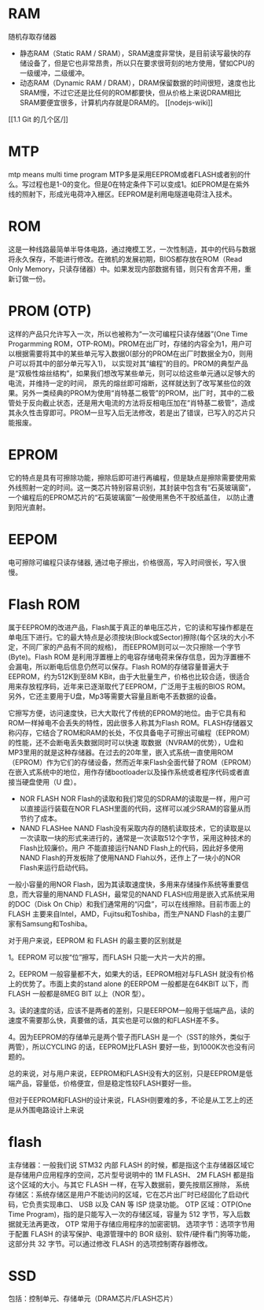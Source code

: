 # RAM
随机存取存储器
- 静态RAM（Static RAM / SRAM），SRAM速度非常快，是目前读写最快的存储设备了，但是它也非常昂贵，所以只在要求很苛刻的地方使用，譬如CPU的一级缓冲，二级缓冲。
- 动态RAM（Dynamic RAM / DRAM），DRAM保留数据的时间很短，速度也比SRAM慢，不过它还是比任何的ROM都要快，但从价格上来说DRAM相比SRAM要便宜很多，计算机内存就是DRAM的。
[[nodejs-wiki]]

[[1.1 Git 的几个区/]]

# MTP
mtp means multi time program
MTP多是采用EEPROM或者FLASH或者别的什么。写过程也是1-0的变化。但是0在特定条件下可以变成1。如EPROM是在紫外线的照射下，形成光电荷冲入栅区。EEPROM是利用电隧道电荷注入技术。

# ROM
这是一种线路最简单半导体电路，通过掩模工艺，一次性制造，其中的代码与数据将永久保存，不能进行修改。在微机的发展初期，BIOS都存放在ROM（Read Only Memory，只读存储器）中。如果发现内部数据有错，则只有舍弃不用，重新订做一份。
# PROM (OTP)
这样的产品只允许写入一次，所以也被称为“一次可编程只读存储器”(One Time Progarmming ROM，OTP-ROM)。PROM在出厂时，存储的内容全为1，用户可以根据需要将其中的某些单元写入数据0(部分的PROM在出厂时数据全为0，则用户可以将其中的部分单元写入1)， 以实现对其“编程”的目的。PROM的典型产品是“双极性熔丝结构”，如果我们想改写某些单元，则可以给这些单元通以足够大的电流，并维持一定的时间， 原先的熔丝即可熔断，这样就达到了改写某些位的效果。另外一类经典的PROM为使用“肖特基二极管”的PROM，出厂时，其中的二极管处于反向截止状态，还是用大电流的方法将反相电压加在“肖特基二极管”，造成其永久性击穿即可。PROM一旦写入后无法修改，若是出了错误，已写入的芯片只能报废。

# EPROM

 它的特点是具有可擦除功能，擦除后即可进行再编程，但是缺点是擦除需要使用紫外线照射一定的时间。这一类芯片特别容易识别，其封装中包含有“石英玻璃窗”，一个编程后的EPROM芯片的“石英玻璃窗”一般使用黑色不干胶纸盖住， 以防止遭到阳光直射。
 
# EEPOM

电可擦除可编程只读存储器, 通过电子擦出，价格很高，写入时间很长，写入很慢。

# Flash ROM

属于EEPROM的改进产品，Flash属于真正的单电压芯片，它的读和写操作都是在单电压下进行。它的最大特点是必须按块(Block或Sector)擦除(每个区块的大小不定，不同厂家的产品有不同的规格)， 而EEPROM则可以一次只擦除一个字节(Byte)。Flash ROM 是利用浮置栅上的电容存储电荷来保存信息，因为浮置栅不会漏电，所以断电后信息仍然可以保存。Flash ROM的存储容量普遍大于EEPROM，约为512K到至8M KBit，由于大批量生产，价格也比较合适，很适合用来存放程序码，近年来已逐渐取代了EEPROM，广泛用于主板的BIOS ROM。另外，它还主要用于U盘，Mp3等需要大容量且断电不丢数据的设备。

它擦写方便，访问速度快，已大大取代了传统的EPROM的地位。由于它具有和ROM一样掉电不会丢失的特性，因此很多人称其为Flash ROM。FLASH存储器又称闪存，它结合了ROM和RAM的长处，不仅具备电子可擦出可编程（EEPROM）的性能，还不会断电丢失数据同时可以快速 取数据（NVRAM的优势），U盘和MP3里用的就是这种存储器。在过去的20年里，嵌入式系统一直使用ROM（EPROM）作为它们的存储设备，然而近年来Flash全面代替了ROM（EPROM）在嵌入式系统中的地位，用作存储bootloader以及操作系统或者程序代码或者直接当硬盘使用（U 盘）。

- NOR FLASH
NOR Flash的读取和我们常见的SDRAM的读取是一样，用户可以直接运行装载在NOR FLASH里面的代码，这样可以减少SRAM的容量从而节约了成本。
- NAND FLASHee
NAND Flash没有采取内存的随机读取技术，它的读取是以一次读取一块的形式来进行的，通常是一次读取512个字节，采用这种技术的Flash比较廉价。用户 不能直接运行NAND Flash上的代码，因此好多使用NAND Flash的开发板除了使用NAND Flah以外，还作上了一块小的NOR Flash来运行启动代码。

 一般小容量的用NOR Flash，因为其读取速度快，多用来存储操作系统等重要信息，而大容量的用NAND FLASH，最常见的NAND FLASH应用是嵌入式系统采用的DOC（Disk On Chip）和我们通常用的“闪盘”，可以在线擦除。目前市面上的FLASH 主要来自Intel，AMD，Fujitsu和Toshiba，而生产NAND Flash的主要厂家有Samsung和Toshiba。
 

对于用户来说，EEPROM 和 FLASH 的最主要的区别就是

1。EEPROM 可以按“位”擦写，而FLASH 只能一大片一大片的擦。

2。EEPROM 一般容量都不大，如果大的话，EEPROM相对与FLASH 就没有价格上的优势了。市面上卖的stand alone 的EERPOM 一般都是在64KBIT 以下，而FLASH 一般都是8MEG BIT 以上（NOR 型）。

3。读的速度的话，应该不是两者的差别，只是EERPOM一般用于低端产品，读的速度不需要那么快，真要做的话，其实也是可以做的和FLASH差不多。

4。因为EEPROM的存储单元是两个管子而FLASH 是一个（SST的除外，类似于两管），所以CYCLING 的话，EEPROM比FLASH 要好一些，到1000K次也没有问题的。

总的来说，对与用户来说，EEPROM和FLASH没有大的区别，只是EEPROM是低端产品，容量低，价格便宜，但是稳定性较FLASH要好一些。

但对于EEPROM和FLASH的设计来说，FLASH则要难的多，不论是从工艺上的还是从外围电路设计上来说

# flash

主存储器：一般我们说 STM32 内部 FLASH 的时候，都是指这个主存储器区域它是存储用户应用程序的空间，芯片型号说明中的 1M FLASH、 2M FLASH 都是指这个区域的大小。与其它 FLASH 一样，在写入数据前，要先按扇区擦除，
系统存储区：系统存储区是用户不能访问的区域，它在芯片出厂时已经固化了启动代码，它负责实现串口、 USB 以及 CAN 等 ISP 烧录功能。
OTP 区域：OTP(One Time Program)，指的是只能写入一次的存储区域，容量为 512 字节，写入后数据就无法再更改， OTP 常用于存储应用程序的加密密钥。
选项字节：选项字节用于配置 FLASH 的读写保护、电源管理中的 BOR 级别、软件/硬件看门狗等功能，这部分共 32 字节。可以通过修改 FLASH 的选项控制寄存器修改。

# SSD

包括：控制单元、存储单元（DRAM芯片/FLASH芯片）




